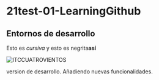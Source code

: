 # 21test-01-LearningGithub
## Entornos de desarrollo ##

  Esto es _cursiva_ y esto es negrita**así**
  
  ![ITCCUATROVIENTOS](http://cuatrov1-cp5028.wordpresstemporal.com/wp-content/uploads/2019/07/logo-cuatrovientos-2-1.png)
  
  version de desarrollo. Añadiendo nuevas funcionalidades.
